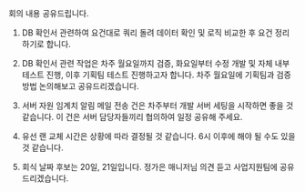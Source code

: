회의 내용 공유드립니다.

1. DB 확인서 관련하여 요건대로 쿼리 돌려 데이터 확인 및 로직 비교한 후 요건 정리하기로 합니다.

2. DB 확인서 관련 작업은 차주 월요일까지 검증, 화요일부터 수정 개발 및 자체 내부 테스트 진행, 이후 기획팀 테스트 진행하고자 합니다. 차주 월요일에 기획팀과 검증 방법 논의해보고 공유드리겠습니다.

3. 서버 자원 임계치 알림 메일 전송 건은 차주부터 개발 서버 세팅을 시작하면 좋을 것 같습니다. 이 건은 서버 담당자들끼리 협의하여 일정 공유해 주세요.

4. 유선 랜 교체 시간은 상황에 따라 결정될 것 같습니다. 6시 이후에 해야 될 수도 있을 것 같습니다.

5. 회식 날짜 후보는 20일, 21일입니다. 정가은 매니저님 의견 듣고 사업지원팀에 공유드리겠습니다.